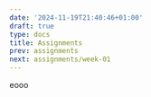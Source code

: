 ```yaml
---
date: '2024-11-19T21:40:46+01:00'
draft: true
type: docs
title: Assignments
prev: assignments
next: assignments/week-01
---
```

eooo